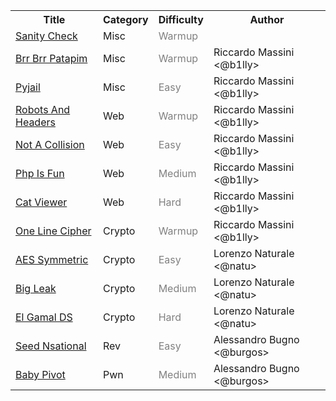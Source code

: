 <table>
<tr>
    <th>Title</th>
    <th>Category</th>
    <th>Difficulty</th>
    <th>Author</th>
</tr>
<tr>
    <td><a href="misc/Sanity_Check">Sanity Check</a></td>
    <td>Misc</td>
    <td><font color=grey>Warmup</font></td>
    <td></td>
</tr>
<tr>
    <td><a href="misc/Brr_Brr_Patapim/">Brr Brr Patapim</a></td>
    <td>Misc</td>
    <td><font color=grey>Warmup</font></td>
    <td>Riccardo Massini <@b1lly></td>
</tr>
<tr>
    <td><a href="misc/Pyjail">Pyjail</a></td>
    <td>Misc</td>
    <td><font color=grey>Easy</font></td>
    <td>Riccardo Massini <@b1lly></td>
</tr>
<tr>
    <td><a href="web/Robots_And_Headers">Robots And Headers</a></td>
    <td>Web</td>
    <td><font color=grey>Warmup</font></td>
    <td>Riccardo Massini <@b1lly></td>
</tr>
<tr>
    <td><a href="web/Not_A_Collision">Not A Collision</a></td>
    <td>Web</td>
    <td><font color=grey>Easy</font></td>
    <td>Riccardo Massini <@b1lly></td>
</tr>
<tr>
    <td><a href="web/Php_Is_Fun">Php Is Fun</a></td>
    <td>Web</td>
    <td><font color=grey>Medium</font></td>
    <td>Riccardo Massini <@b1lly></td>
</tr>
<tr>
    <td><a href="web/Cat_Viewer">Cat Viewer</a></td>
    <td>Web</td>
    <td><font color=grey>Hard</font></td>
    <td>Riccardo Massini <@b1lly></td>
</tr>
<tr>
    <td><a href="crypto/One_Line_Cipher/">One Line Cipher</a></td>
    <td>Crypto</td>
    <td><font color=grey>Warmup</font></td>
    <td>Riccardo Massini <@b1lly></td>
</tr>
<tr>
    <td><a href="crypto/AES_Symmetric/">AES Symmetric</a></td>
    <td>Crypto</td>
    <td><font color=grey>Easy</font></td>
    <td>Lorenzo Naturale <@natu></td>
</tr>
<tr>
    <td><a href="crypto/Big_Leak/">Big Leak</a></td>
    <td>Crypto</td>
    <td><font color=grey>Medium</font></td>
    <td>Lorenzo Naturale <@natu></td>
</tr>
<tr>
    <td><a href="crypto/El_Gamal_DS/">El Gamal DS</a></td>
    <td>Crypto</td>
    <td><font color=grey>Hard</font></td>
    <td>Lorenzo Naturale <@natu></td>
</tr>
<tr>
    <td><a href="binary/Seed_Nsational/">Seed Nsational</a></td>
    <td>Rev</td>
    <td><font color=grey>Easy</font></td>
    <td>Alessandro Bugno <@burgos></td>
</tr>
<tr>
    <td><a href="binary/Baby-Pivot/">Baby Pivot</a></td>
    <td>Pwn</td>
    <td><font color=grey>Medium</font></td>
    <td>Alessandro Bugno <@burgos></td>
</tr>
</table>